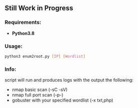 ## Still Work in Progress

### Requirements:
- **Python3.8**

### Usage:
```bash
python3 enum2root.py [IP] [Wordlist]
```
### Info:
script will run and produces logs with the output the following:
- nmap basic scan (-sC -sV)
- nmap full port scan (-p-)
- gobuster with your specified wordlist (-x txt,php)
